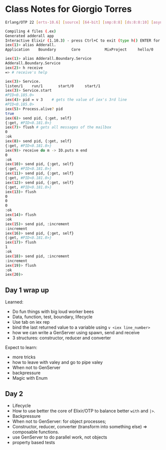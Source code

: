 
# Class Notes for Giorgio Torres


```bash
Erlang/OTP 22 [erts-10.6] [source] [64-bit] [smp:8:8] [ds:8:8:10] [async-threads:1] [hipe]

Compiling 4 files (.ex)
Generated adderall app
Interactive Elixir (1.10.3) - press Ctrl+C to exit (type h() ENTER for help)
iex(1)> alias Adderall.                
Application    Boundary       Core           MixProject     hello/0        

iex(1)> alias Adderall.Boundary.Service
Adderall.Boundary.Service
iex(2)> h receive
=> # receive's help

iex(3)> Service.     
listen/1    run/1       start/0     start/1     
iex(3)> Service.start
#PID<0.185.0>
iex(4)> pid = v 3    # gets the value of iex's 3rd line
#PID<0.185.0>
iex(5)> Process.alive? pid
true
iex(6)> send pid, {:get, self}
{:get, #PID<0.181.0>}
iex(7)> flush # gets all messages of the mailbox
0
:ok
iex(8)> send pid, {:get, self}
{:get, #PID<0.181.0>}
iex(9)> receive do m -> IO.puts m end
0
:ok
iex(10)> send pid, {:get, self}       
{:get, #PID<0.181.0>}
iex(11)> send pid, {:get, self}
{:get, #PID<0.181.0>}
iex(12)> send pid, {:get, self}
{:get, #PID<0.181.0>}
iex(13)> flush
0
0
0
:ok
iex(14)> flush                 
:ok
iex(15)> send pid, :increment
:increment
iex(16)> send pid, {:get, self}
{:get, #PID<0.181.0>}
iex(17)> flush                 
1
:ok
iex(18)> send pid, :increment
:increment
iex(19)> flush
:ok
iex(20)>
```

## Day 1 wrap up

Learned:
- Do fun things with big loud worker bees
- Data, function, test, boundary, lifecycle
- Use tab on iex rep
- bind the last returned value to a variable using `v <iex line_number>`
- how we can write a GenServer using spawn, send and receive
- 3 structures: constructor, reducer and converter

Expect to learn:
- more tricks
- how to leave with valey and go to pipe valey
- When not to GenServer
- backpressure
- Magic with Enum

## Day 2

- Lifecycle
- How to use better the core of Elixir/OTP to balance better `with` and `|>`.
- Backpressure
- When not to GenServer: for object processes;
- Constructor, reducer, converter (transform into something else) => composable functions.
- use GenServer to do parallel work, not objects
- property based tests
